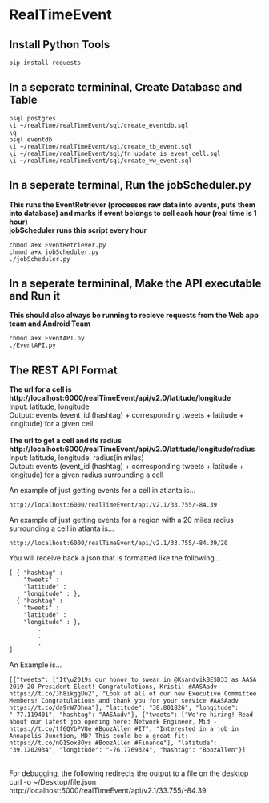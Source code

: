 # RealTimeEvent

## Install Python Tools
```
pip install requests
```

## In a seperate termininal, Create Database and Table
```
psql postgres
\i ~/realTime/realTimeEvent/sql/create_eventdb.sql
\q
psql eventdb
\i ~/realTime/realTimeEvent/sql/create_tb_event.sql
\i ~/realTime/realTimeEvent/sql/fn_update_is_event_cell.sql
\i ~/realTime/realTimeEvent/sql/create_vw_event.sql
```

## In a seperate terminal, Run the jobScheduler.py
**This runs the EventRetriever (processes raw data into events, puts them into database) and marks if event belongs to cell each hour (real time is 1 hour)**<br />
**jobScheduler runs this script every hour**<br />
```
chmod a+x EventRetriever.py
chmod a+x jobScheduler.py
./jobScheduler.py
```

## In a seperate termininal, Make the API executable and Run it
**This should also always be running to recieve requests from the Web app team and Android Team**<br />
```
chmod a+x EventAPI.py
./EventAPI.py
```

## The REST API Format
**The url for a cell is  http://localhost:6000/realTimeEvent/api/v2.0/latitude/longitude**<br />
Input: latitude, longitude<br />
Output: events (event_id (hashtag) + corresponding tweets + latitude + longitude) for a given cell<br />
<br />
**The url to get a cell and its radius  http://localhost:6000/realTimeEvent/api/v2.0/latitude/longitude/radius**<br />
Input: latitude, longitude, radius(in miles)<br />
Output: events (event_id (hashtag) + corresponding tweets + latitude + longitude) for a given radius surrounding a cell<br />

An example of just getting events for a cell in atlanta is...<br />
```
http://localhost:6000/realTimeEvent/api/v2.1/33.755/-84.39
```

An example of just getting events for a region with a 20 miles radius surrounding a cell in atlanta is...<br />
```
http://localhost:6000/realTimeEvent/api/v2.1/33.755/-84.39/20
```

You will receive back a json that is formatted like the following...<br />
```
[ { "hashtag" :
    "tweets" :
    "latitude" :
    "longitude" : },
  { "hashtag" :
    "tweets" :
    "latitude" :
    "longitude" : },
        .
        .
        .
]
```
An Example is...<br />
```
[{"tweets": ["It\u2019s our honor to swear in @KsandvikBESD33 as AASA 2019-20 President-Elect! Congratulations, Kristi! #AASAadv https://t.co/Jh8ikggUu2", "Look at all of our new Executive Committee Members! Congratulations and thank you for your service #AASAadv https://t.co/da9rW7Ohna"], "latitude": "38.801826", "longitude": "-77.119401", "hashtag": "AASAadv"}, {"tweets": ["We're hiring! Read about our latest job opening here: Network Engineer, Mid - https://t.co/tf6QYbPV8e #BoozAllen #IT", "Interested in a job in Annapolis Junction, MD? This could be a great fit: https://t.co/nQ1Sox8Oys #BoozAllen #Finance"], "latitude": "39.1202934", "longitude": "-76.7769324", "hashtag": "BoozAllen"}]
```

<br />
For debugging, the following redirects the output to a file on the desktop<br />
curl -o ~/Desktop/file.json http://localhost:6000/realTimeEvent/api/v2.1/33.755/-84.39<br />





